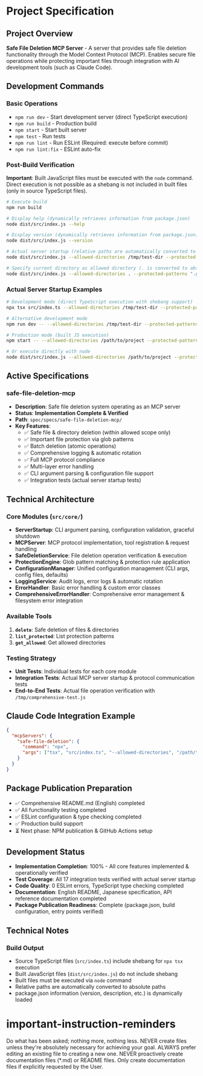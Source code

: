 # Project Specification

## Project Overview

**Safe File Deletion MCP Server** - A server that provides safe file deletion functionality through the Model Context Protocol (MCP). Enables secure file operations while protecting important files through integration with AI development tools (such as Claude Code).

## Development Commands

### Basic Operations
- `npm run dev` - Start development server (direct TypeScript execution)
- `npm run build` - Production build
- `npm start` - Start built server
- `npm test` - Run tests
- `npm run lint` - Run ESLint (Required: execute before commit)
- `npm run lint:fix` - ESLint auto-fix

### Post-Build Verification

**Important**: Built JavaScript files must be executed with the `node` command. Direct execution is not possible as a shebang is not included in built files (only in source TypeScript files).

```bash
# Execute build
npm run build

# Display help (dynamically retrieves information from package.json)
node dist/src/index.js --help

# Display version (dynamically retrieves information from package.json)
node dist/src/index.js --version

# Actual server startup (relative paths are automatically converted to absolute paths)
node dist/src/index.js --allowed-directories /tmp/test-dir --protected-patterns ".git,node_modules"

# Specify current directory as allowed directory (. is converted to absolute path)
node dist/src/index.js --allowed-directories . --protected-patterns ".git,node_modules"
```

### Actual Server Startup Examples
```bash
# Development mode (direct TypeScript execution with shebang support)
npx tsx src/index.ts --allowed-directories /tmp/test-dir --protected-patterns ".git,node_modules" --log-level debug

# Alternative development mode
npm run dev -- --allowed-directories /tmp/test-dir --protected-patterns ".git,node_modules" --log-level debug

# Production mode (built JS execution)
npm start -- --allowed-directories /path/to/project --protected-patterns ".git,*.env"

# Or execute directly with node
node dist/src/index.js --allowed-directories /path/to/project --protected-patterns ".git,*.env"
```

## Active Specifications

### safe-file-deletion-mcp
- **Description**: Safe file deletion system operating as an MCP server
- **Status**: **Implementation Complete & Verified**
- **Path**: `spec/specs/safe-file-deletion-mcp/`
- **Key Features**:
  - ✅ Safe file & directory deletion (within allowed scope only)
  - ✅ Important file protection via glob patterns
  - ✅ Batch deletion (atomic operations)
  - ✅ Comprehensive logging & automatic rotation
  - ✅ Full MCP protocol compliance
  - ✅ Multi-layer error handling
  - ✅ CLI argument parsing & configuration file support
  - ✅ Integration tests (actual server startup tests)

## Technical Architecture

### Core Modules (`src/core/`)
- **ServerStartup**: CLI argument parsing, configuration validation, graceful shutdown
- **MCPServer**: MCP protocol implementation, tool registration & request handling
- **SafeDeletionService**: File deletion operation verification & execution
- **ProtectionEngine**: Glob pattern matching & protection rule application
- **ConfigurationManager**: Unified configuration management (CLI args, config files, defaults)
- **LoggingService**: Audit logs, error logs & automatic rotation
- **ErrorHandler**: Basic error handling & custom error classes
- **ComprehensiveErrorHandler**: Comprehensive error management & filesystem error integration

### Available Tools
1. **`delete`**: Safe deletion of files & directories
2. **`list_protected`**: List protection patterns
3. **`get_allowed`**: Get allowed directories

### Testing Strategy
- **Unit Tests**: Individual tests for each core module
- **Integration Tests**: Actual MCP server startup & protocol communication tests
- **End-to-End Tests**: Actual file operation verification with `/tmp/comprehensive-test.js`

## Claude Code Integration Example

```json
{
  "mcpServers": {
    "safe-file-deletion": {
      "command": "npx",
      "args": ["tsx", "src/index.ts", "--allowed-directories", "/path/to/projects", "--protected-patterns", ".git,node_modules,src,*.env"]
    }
  }
}
```

## Package Publication Preparation

- ✅ Comprehensive README.md (English) completed
- ✅ All functionality testing completed
- ✅ ESLint configuration & type checking completed
- ✅ Production build support
- ⏳ Next phase: NPM publication & GitHub Actions setup

## Development Status

- **Implementation Completion**: 100% - All core features implemented & operationally verified
- **Test Coverage**: All 17 integration tests verified with actual server startup
- **Code Quality**: 0 ESLint errors, TypeScript type checking completed
- **Documentation**: English README, Japanese specification, API reference documentation completed
- **Package Publication Readiness**: Complete (package.json, build configuration, entry points verified)

## Technical Notes

### Build Output
- Source TypeScript files (`src/index.ts`) include shebang for `npx tsx` execution
- Built JavaScript files (`dist/src/index.js`) do not include shebang
- Built files must be executed via `node` command
- Relative paths are automatically converted to absolute paths
- package.json information (version, description, etc.) is dynamically loaded

# important-instruction-reminders
Do what has been asked; nothing more, nothing less.
NEVER create files unless they're absolutely necessary for achieving your goal.
ALWAYS prefer editing an existing file to creating a new one.
NEVER proactively create documentation files (*.md) or README files. Only create documentation files if explicitly requested by the User.